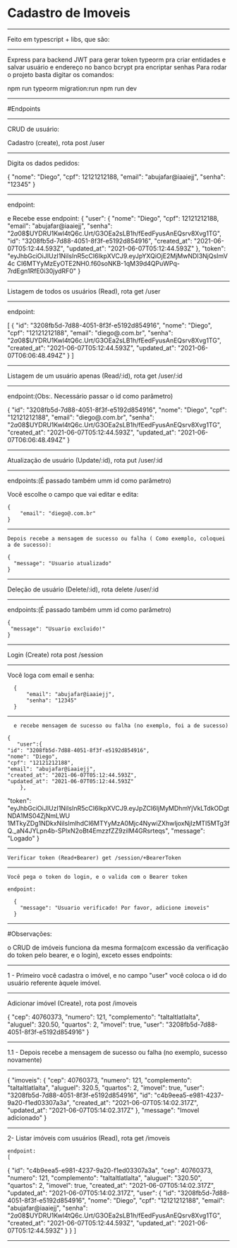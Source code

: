 # Cadastro de Imoveis

******************************************************************************************************************************************
Feito em typescript + libs, que são:
******************************************************************************************************************************************
Express para backend
JWT para gerar token
typeorm pra criar entidades e salvar usuário e endereço no banco
bcrypt pra encriptar senhas
Para rodar o projeto basta digitar os comandos:

npm run typeorm migration:run
npm run dev

******************************************************************************************************************************************
#Endpoints
******************************************************************************************************************************************
CRUD de usuário:

Cadastro (create), rota post /user
******************************************************************************************************************************************
  Digita os dados pedidos:

{
	"nome": "Diego",
	"cpf": 12121212188,
	"email": "abujafar@iaaiejj",
	"senha": "12345"
}
******************************************************************************************************************************************
endpoint:

e Recebe esse endpoint:
{
  "user": {
    "nome": "Diego",
    "cpf": 12121212188,
    "email": "abujafar@iaaiejj",
    "senha": "$2a$08$UYDRU1Kwl4tQ6c.Urt/G3OEa2sLB1h/fEedFyusAnEQsrv8Xvg1TG",
    "id": "3208fb5d-7d88-4051-8f3f-e5192d854916",
    "created_at": "2021-06-07T05:12:44.593Z",
    "updated_at": "2021-06-07T05:12:44.593Z"
  },
  "token": "eyJhbGciOiJIUzI1NiIsInR5cCI6IkpXVCJ9.eyJpYXQiOjE2MjMwNDI3NjQsImV4c
  CI6MTYyMzEyOTE2NH0.f60soNKB-1qM39d4QPuWPq-7rdEgn1RfE0i30jydRF0"
}

******************************************************************************************************************************************
  Listagem de todos os usuários (Read), rota get /user
******************************************************************************************************************************************
  endpoint:
  
  [
  {
    "id": "3208fb5d-7d88-4051-8f3f-e5192d854916",
    "nome": "Diego",
    "cpf": "12121212188",
    "email": "diego@.com.br",
    "senha": "$2a$08$UYDRU1Kwl4tQ6c.Urt/G3OEa2sLB1h/fEedFyusAnEQsrv8Xvg1TG",
    "created_at": "2021-06-07T05:12:44.593Z",
    "updated_at": "2021-06-07T06:06:48.494Z"
  }
]

******************************************************************************************************************************************
  Listagem de um usuário apenas (Read/:id), rota get /user/:id
******************************************************************************************************************************************

endpoint:(Obs:. Necessário passar o id como parâmetro)

{
  "id": "3208fb5d-7d88-4051-8f3f-e5192d854916",
  "nome": "Diego",
  "cpf": "12121212188",
  "email": "diego@.com.br",
  "senha": "$2a$08$UYDRU1Kwl4tQ6c.Urt/G3OEa2sLB1h/fEedFyusAnEQsrv8Xvg1TG",
  "created_at": "2021-06-07T05:12:44.593Z",
  "updated_at": "2021-06-07T06:06:48.494Z"
}

******************************************************************************************************************************************
  Atualização de usuário (Update/:id), rota put /user/:id
******************************************************************************************************************************************
  endpoints:(É passado também umm id como parâmetro)
  
   Você escolhe o campo que vai editar e edita:
   
    {
	    "email": "diego@.com.br"
    }
******************************************************************************************************************************************
    Depois recebe a mensagem de sucesso ou falha ( Como exemplo, coloquei a de sucesso):
    
    {
      "message": "Usuario atualizado"
    }
   
******************************************************************************************************************************************
   Deleção de usuário (Delete/:id), rota delete /user/:id
******************************************************************************************************************************************
  endpoints:(É passado também umm id como parâmetro)
  
    {
     "message": "Usuario excluido!"
    }
******************************************************************************************************************************************
  Login (Create) rota post /session
******************************************************************************************************************************************
  Você loga com email e senha:
  
      {
	      "email": "abujafar@iaaiejj",
	      "senha": "12345"
      }
******************************************************************************************************************************************
      e recebe mensagem de sucesso ou falha (no exemplo, foi a de sucesso)
      
    {
       "user":{
    "id": "3208fb5d-7d88-4051-8f3f-e5192d854916",
    "nome": "Diego",
    "cpf": "12121212188",
    "email": "abujafar@iaaiejj",
    "created_at": "2021-06-07T05:12:44.593Z",
    "updated_at": "2021-06-07T05:12:44.593Z"
        },
  "token": "eyJhbGciOiJIUzI1NiIsInR5cCI6IkpXVCJ9.eyJpZCI6IjMyMDhmYjVkLTdkODgtNDA1MS04ZjNmLWU
  1MTkyZDg1NDkxNiIsImlhdCI6MTYyMzA0Mjc4NywiZXhwIjoxNjIzMTI5MTg3fQ._aN4JYLpn4b-SPlxN2oBt4EmzzfZZ9zilM4GRsrteqs",
  "message": "Logado"
      }
      
******************************************************************************************************************************************
    Verificar token (Read+Bearer) get /session/+BearerToken
******************************************************************************************************************************************
    Você pega o token do login, e o valida com o Bearer token
    
    endpoint:
    
      {
        "message": "Usuario verificado! Por favor, adicione imoveis"
      }
      
******************************************************************************************************************************************

#Observações:

o CRUD  de imóveis funciona da mesma forma(com excessão da verificação do token pelo bearer, e o login), exceto esses endpoints:

******************************************************************************************************************************************

1 - Primeiro você cadastra o imóvel, e no campo "user" você coloca o id do usuário referente àquele imóvel.
******************************************************************************************************************************************
  Adicionar imóvel (Create), rota post /imoveis

{
	"cep": 40760373,
"numero": 121,
"complemento": "taltaltlatlalta",
"aluguel": 320.50,
"quartos": 2,
"imovel": true,
	"user": "3208fb5d-7d88-4051-8f3f-e5192d854916"
}
******************************************************************************************************************************************
1.1 - Depois recebe a mensagem de sucesso ou falha (no exemplo, sucesso novamente)
******************************************************************************************************************************************
  {
  "imoveis": {
    "cep": 40760373,
    "numero": 121,
    "complemento": "taltaltlatlalta",
    "aluguel": 320.5,
    "quartos": 2,
    "imovel": true,
    "user": "3208fb5d-7d88-4051-8f3f-e5192d854916",
    "id": "c4b9eea5-e981-4237-9a20-f1ed03307a3a",
    "created_at": "2021-06-07T05:14:02.317Z",
    "updated_at": "2021-06-07T05:14:02.317Z"
  },
  "message": "Imovel adicionado"
  }
  
******************************************************************************************************************************************
 2- Listar imóveis com usuários (Read), rota get /imoveis
    
    endpoint:
    [
  {
    "id": "c4b9eea5-e981-4237-9a20-f1ed03307a3a",
    "cep": 40760373,
    "numero": 121,
    "complemento": "taltaltlatlalta",
    "aluguel": "320.50",
    "quartos": 2,
    "imovel": true,
    "created_at": "2021-06-07T05:14:02.317Z",
    "updated_at": "2021-06-07T05:14:02.317Z",
    "user": {
      "id": "3208fb5d-7d88-4051-8f3f-e5192d854916",
      "nome": "Diego",
      "cpf": "12121212188",
      "email": "abujafar@iaaiejj",
      "senha": "$2a$08$UYDRU1Kwl4tQ6c.Urt/G3OEa2sLB1h/fEedFyusAnEQsrv8Xvg1TG",
      "created_at": "2021-06-07T05:12:44.593Z",
      "updated_at": "2021-06-07T05:12:44.593Z"
    }
  }
]
******************************************************************************************************************************************

   

